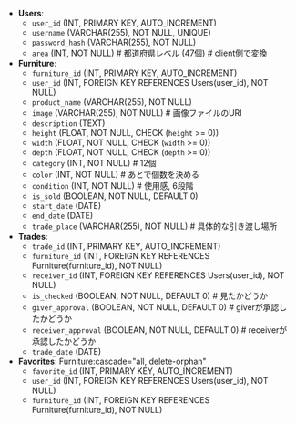 - **Users**:
    - `user_id` (INT, PRIMARY KEY, AUTO_INCREMENT)
    - `username` (VARCHAR(255), NOT NULL, UNIQUE)
    - `password_hash` (VARCHAR(255), NOT NULL)
    - `area` (INT, NOT NULL) # 都道府県レベル (47個) # client側で変換
- **Furniture**:
    - `furniture_id` (INT, PRIMARY KEY, AUTO_INCREMENT)
    - `user_id` (INT, FOREIGN KEY REFERENCES Users(user_id), NOT NULL)
    - `product_name` (VARCHAR(255), NOT NULL)
    - `image` (VARCHAR(255), NOT NULL) # 画像ファイルのURI
    - `description` (TEXT)
    - `height` (FLOAT, NOT NULL, CHECK (`height` >= 0))
    - `width` (FLOAT, NOT NULL, CHECK (`width` >= 0))
    - `depth` (FLOAT, NOT NULL, CHECK (`depth` >= 0))
    - `category` (INT, NOT NULL) # 12個
    - `color` (INT, NOT NULL) # あとで個数を決める
    - `condition` (INT, NOT NULL) # 使用感, 6段階
    - `is_sold` (BOOLEAN, NOT NULL, DEFAULT 0)
    - `start_date` (DATE)
    - `end_date` (DATE)
    - `trade_place` (VARCHAR(255), NOT NULL) # 具体的な引き渡し場所
- **Trades**:
    - `trade_id` (INT, PRIMARY KEY, AUTO_INCREMENT)
    - `furniture_id` (INT, FOREIGN KEY REFERENCES Furniture(furniture_id), NOT NULL)
    - `receiver_id` (INT, FOREIGN KEY REFERENCES Users(user_id), NOT NULL)
    - `is_checked` (BOOLEAN, NOT NULL, DEFAULT 0) # 見たかどうか
    - `giver_approval` (BOOLEAN, NOT NULL, DEFAULT 0) # giverが承認したかどうか
    - `receiver_approval` (BOOLEAN, NOT NULL, DEFAULT 0) # receiverが承認したかどうか
    - `trade_date` (DATE)
- **Favorites**: Furniture:cascade="all, delete-orphan"
    - `favorite_id` (INT, PRIMARY KEY, AUTO_INCREMENT)
    - `user_id` (INT, FOREIGN KEY REFERENCES Users(user_id), NOT NULL)
    - `furniture_id` (INT, FOREIGN KEY REFERENCES Furniture(furniture_id), NOT NULL)

